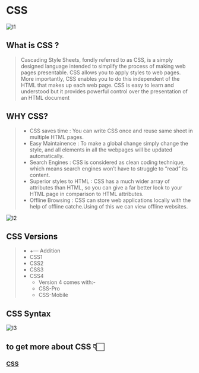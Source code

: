 # CSS 
![I1](https://res.cloudinary.com/practicaldev/image/fetch/s--LBKtcN6---/c_imagga_scale,f_auto,fl_progressive,h_900,q_auto,w_1600/https://thepracticaldev.s3.amazonaws.com/i/2gtqqlfraqi3ljmtt5at.jpg)
## What is CSS ?

> Cascading Style Sheets, fondly referred to as CSS, is a simply designed language intended to simplify the process of making web pages presentable. CSS allows you to apply styles to web pages. More importantly, CSS enables you to do this independent of the HTML that makes up each web page. CSS is easy to learn and understood but it provides powerful control over the presentation of an HTML document


## WHY CSS?
> - CSS saves time : You can write CSS once and reuse same sheet in multiple HTML pages.
> - Easy Maintainence : To make a global change simply change the style, and all elements in all the webpages will be updated automatically.
> - Search Engines : CSS is considered as clean coding technique, which means search engines won’t have to struggle to “read” its content.
> - Superior styles to HTML : CSS has a much wider array of attributes than HTML, so you can give a far better look to your HTML page in comparison to HTML attributes.
> - Offline Browsing : CSS can store web applications locally with the help of offline catche.Using of this we can view offline websites.




![I2](https://s3.eu-west-2.amazonaws.com/uploads.3alampro.com/2019/October/UqGlnihBSz6tx8ua5tojPTwPvN3KsN6v6DfRNDa2.jpeg)


## CSS Versions
> - +— Addition
> - CSS1
> - CSS2
> - CSS3
> - CSS4
>   - Version 4 comes with:-
>   - CSS-Pro
>   - CSS-Mobile


## CSS Syntax

![I3](https://www.coderepublics.com/CSS/CSS%20Images/css-syntax.webp)




## to get more about CSS 👇🏻

### [CSS](https://www.w3schools.com/css/default.asp)
 